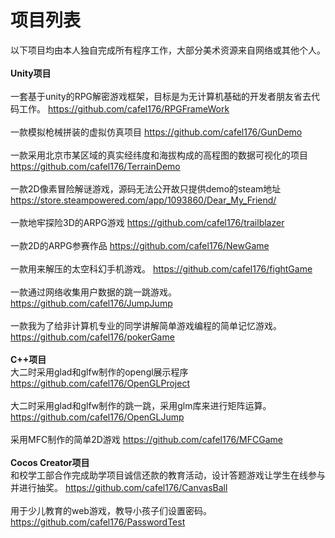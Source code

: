 # 项目列表
以下项目均由本人独自完成所有程序工作，大部分美术资源来自网络或其他个人。<br/>
<br/>
<b>Unity项目</b><br/>
<br/>
一套基于unity的RPG解密游戏框架，目标是为无计算机基础的开发者朋友省去代码工作。
https://github.com/cafel176/RPGFrameWork
<br/>
<br/>
一款模拟枪械拼装的虚拟仿真项目
https://github.com/cafel176/GunDemo
<br/>
<br/>
一款采用北京市某区域的真实经纬度和海拔构成的高程图的数据可视化的项目
https://github.com/cafel176/TerrainDemo
<br/>
<br/>
一款2D像素冒险解谜游戏，源码无法公开故只提供demo的steam地址
https://store.steampowered.com/app/1093860/Dear_My_Friend/
<br/>
<br/>
一款地牢探险3D的ARPG游戏
https://github.com/cafel176/trailblazer
<br/>
<br/>
一款2D的ARPG参赛作品
https://github.com/cafel176/NewGame
<br/>
<br/>
一款用来解压的太空科幻手机游戏。
https://github.com/cafel176/fightGame
<br/>
<br/>
一款通过网络收集用户数据的跳一跳游戏。
https://github.com/cafel176/JumpJump
<br/>
<br/>
一款我为了给非计算机专业的同学讲解简单游戏编程的简单记忆游戏。
https://github.com/cafel176/pokerGame
<br/>
<br/>
<b>C++项目</b>
<br/>
大二时采用glad和glfw制作的opengl展示程序
https://github.com/cafel176/OpenGLProject
<br/>
<br/>
大二时采用glad和glfw制作的跳一跳，采用glm库来进行矩阵运算。
https://github.com/cafel176/OpenGLJump
<br/>
<br/>
采用MFC制作的简单2D游戏
https://github.com/cafel176/MFCGame
<br/>
<br/>
<b>Cocos Creator项目</b>
<br/>
和校学工部合作完成助学项目诚信还款的教育活动，设计答题游戏让学生在线参与并进行抽奖。
https://github.com/cafel176/CanvasBall
<br/>
<br/>
用于少儿教育的web游戏，教导小孩子们设置密码。
https://github.com/cafel176/PasswordTest

















